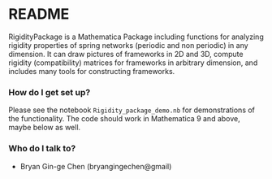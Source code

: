 # README #

RigidityPackage is a Mathematica Package including functions for analyzing rigidity properties of spring networks (periodic and non periodic) in any dimension.  It can draw pictures of frameworks in 2D and 3D, compute rigidity (compatibility) matrices for frameworks in arbitrary dimension, and includes many tools for constructing frameworks.

### How do I get set up? ###

Please see the notebook `Rigidity_package_demo.nb` for demonstrations of the functionality. The code should work in Mathematica 9 and above, maybe below as well. 

### Who do I talk to? ###

* Bryan Gin-ge Chen (bryangingechen@gmail)
